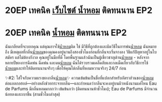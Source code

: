 # 20EP เทคนิค [เว็บไซต์ น้ำหอม](https://ceresaperfume.com) ติดทนนาน EP2
# 20EP เทคนิค [น้ำหอม](https://ceresaperfume.com) ติดทนนาน EP2
ฉันเกลียดที่จะบอกคุณ แต่คุณอาจใช้[น้ำหอม](https://ceresaperfume.com)ผิด ใช่ มีวิธีที่ถูกต้องและผิดวิธีในการพ่น[น้ำหอม](https://ceresaperfume.com) ฉันหมายถึง มีเหตุผลที่กลิ่น[น้ำหอม](https://ceresaperfume.com)ของคุณคงอยู่นานถึงสองชั่วโมงก่อนที่กลิ่นจะเริ่มจางลง วิธีแก้ปัญหาอยู่ในใบสมัคร แต่ไม่ต้องกังวล คุณอยู่ในมือที่ดี โดยพื้นฐานแล้วฉันเป็นผู้เชี่ยวชาญด้าน[น้ำหอม](https://ceresaperfume.com) - หลังจากหลายปีของการฉีดพ่น ฉีดพ่น และดม[น้ำหอม](https://ceresaperfume.com) ฉันได้รวบรวมเคล็ดลับและกลเม็ดเกี่ยวกับวิธีการใช้[น้ำหอม](https://ceresaperfume.com)และทำให้ติดทนนานจริงๆ เพื่อให้คุณได้กลิ่นที่หอมหวานจริงๆ 24/7 ก่อน


✨#2: ใส่ใจกับความแรงของกลิ่น[น้ำหอม](https://ceresaperfume.com)✨
ความเข้มข้นเป็นชื่อที่แปลกสำหรับอัตราส่วนของ[น้ำหอม](https://ceresaperfume.com)ต่อแอลกอฮอล์—อย่างหลังช่วยกระจายกลิ่น—และกำหนดว่ากลิ่นจะคงอยู่บนผิวหนังนานแค่ไหน Eau de Parfums มีกลิ่นหอมมากกว่า เข้มข้นกว่า (ติดทนนานห้าชั่วโมง); Eau de Parfums มีจำนวนน้อยลงและเบาขึ้น (สามชั่วโมงล่าสุด)
